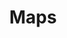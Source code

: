 ---
layout: redirect.njk
tags: level2
key: maps_en
title: Maps
alternativetitle: Das SBB Kartenmaterial.
redirect: /en/design-system/maps/overview/
parent: designsystem_en
order: 50
availablelanguages: 
    - de
---